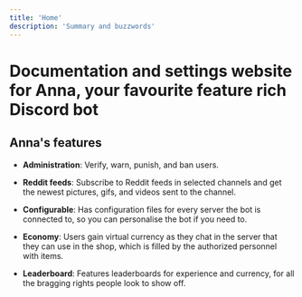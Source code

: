```yaml
---
title: 'Home'
description: 'Summary and buzzwords'
---
```


# Documentation and settings website for Anna, your favourite feature rich Discord bot

<!-- Is Anna not yet in your server? [Invite her then!](https://discord.com/oauth2/authorize?client_id=1214431764408311829&permissions=8&scope=bot) -->

## Anna's features

* **Administration**: Verify, warn, punish, and ban users.

* **Reddit feeds**: Subscribe to Reddit feeds in selected channels and get the newest pictures, gifs, and videos sent to the channel.

* **Configurable**: Has configuration files for every server the bot is connected to, so you can personalise the bot if you need to.

* **Economy**: Users gain virtual currency as they chat in the server that they can use in the shop, which is filled by the authorized personnel with items.

* **Leaderboard**: Features leaderboards for experience and currency, for all the bragging rights people look to show off.
